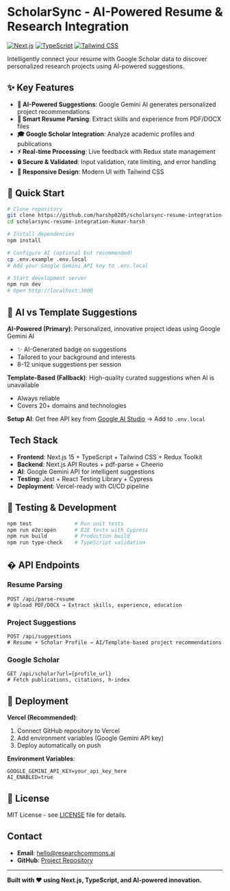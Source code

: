 # ScholarSync - AI-Powered Resume & Research Integration

[![Next.js](https://img.shields.io/badge/Next.js-15.3.4-black)](https://nextjs.org/)
[![TypeScript](https://img.shields.io/badge/TypeScript-5.0-blue)](https://www.typescriptlang.org/)
[![Tailwind CSS](https://img.shields.io/badge/Tailwind_CSS-4.0-38B2AC)](https://tailwindcss.com/)

Intelligently connect your resume with Google Scholar data to discover personalized research projects using AI-powered suggestions.

## ✨ Key Features

- **🤖 AI-Powered Suggestions**: Google Gemini AI generates personalized project recommendations
- **📄 Smart Resume Parsing**: Extract skills and experience from PDF/DOCX files
- **🎓 Google Scholar Integration**: Analyze academic profiles and publications
- **⚡ Real-time Processing**: Live feedback with Redux state management
- **🔒 Secure & Validated**: Input validation, rate limiting, and error handling
- **📱 Responsive Design**: Modern UI with Tailwind CSS

## 🚀 Quick Start

```bash
# Clone repository
git clone https://github.com/harshp0205/scholarsync-resume-integration-Kumar-harsh.git
cd scholarsync-resume-integration-Kumar-harsh

# Install dependencies
npm install

# Configure AI (optional but recommended)
cp .env.example .env.local
# Add your Google Gemini API key to .env.local

# Start development server
npm run dev
# Open http://localhost:3000
```

## 🤖 AI vs Template Suggestions

**AI-Powered (Primary)**: Personalized, innovative project ideas using Google Gemini AI
- ✨ AI-Generated badge on suggestions
- Tailored to your background and interests
- 8-12 unique suggestions per session

**Template-Based (Fallback)**: High-quality curated suggestions when AI is unavailable
- Always reliable
- Covers 20+ domains and technologies

**Setup AI**: Get free API key from [Google AI Studio](https://aistudio.google.com/app/apikey) → Add to `.env.local`

## ️ Tech Stack

- **Frontend**: Next.js 15 + TypeScript + Tailwind CSS + Redux Toolkit
- **Backend**: Next.js API Routes + pdf-parse + Cheerio
- **AI**: Google Gemini API for intelligent suggestions
- **Testing**: Jest + React Testing Library + Cypress
- **Deployment**: Vercel-ready with CI/CD pipeline

## 🧪 Testing & Development

```bash
npm test              # Run unit tests
npm run e2e:open      # E2E tests with Cypress
npm run build         # Production build
npm run type-check    # TypeScript validation
```

## � API Endpoints

### Resume Parsing
```
POST /api/parse-resume
# Upload PDF/DOCX → Extract skills, experience, education
```

### Project Suggestions  
```
POST /api/suggestions
# Resume + Scholar Profile → AI/Template-based project recommendations
```

### Google Scholar
```
GET /api/scholar?url={profile_url}
# Fetch publications, citations, h-index
```

## 🚀 Deployment

**Vercel (Recommended)**:
1. Connect GitHub repository to Vercel
2. Add environment variables (Google Gemini API key)
3. Deploy automatically on push

**Environment Variables**:
```env
GOOGLE_GEMINI_API_KEY=your_api_key_here
AI_ENABLED=true
```

## 📄 License

MIT License - see [LICENSE](LICENSE) file for details.

##  Contact

- **Email**: hello@researchcommons.ai
- **GitHub**: [Project Repository](https://github.com/harshp0205/scholarsync-resume-integration-Kumar-harsh)

---

**Built with ❤️ using Next.js, TypeScript, and AI-powered innovation.**
